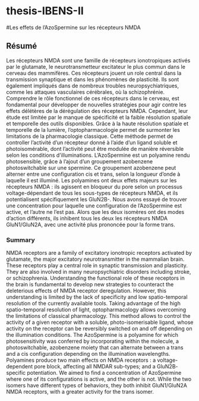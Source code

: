 # thesis-IBENS-II
#Les effets de l’AzoSpermine sur les récepteurs NMDA
## Résumé
Les récepteurs NMDA sont une famille de récepteurs ionotropiques activés par le glutamate, le neurotransmetteur excitateur le plus commun dans le cerveau des mammifères. Ces récepteurs jouent un role central dans la transmission synaptique et dans les phénomènes de plasticité. Ils sont également impliqués dans de nombreux troubles neuropsychiatriques, comme les attaques vasculaires cérébrales, où la schizophrénie. Comprendre le rôle fonctionnel de ces récepteurs dans le cerveau, est fondamental pour développer de nouvelles stratégies pour agir contre les effets délétères de la dérégulation des récepteurs NMDA. Cependant, leur étude est limitée par le manque de spécificité et la faible résolution spatiale et temporelle des outils disponibles.
Grâce à la haute résolution spatiale et temporelle de la lumière, l’optopharmacologie permet de surmonter les limitations de la pharmacologie classique. Cette méthode permet de controller l’activité d’un récepteur donné à l’aide d’un ligand soluble et photoisomérable, dont l’activité peut être modulée de manière réversible selon les conditions d’illuminations. L’AzoSpermine est un polyamine rendu photosensible, grâce à l’ajout d’un groupement azobenzene photoswitchable sur une spermine. Ce groupement azobenzene peut alterner entre une configuration cis et trans, selon la longueur d’onde à laquelle il est illuminé.
Les polyamines ont deux effets majeurs sur les récepteurs NMDA : ils agissent en bloqueur du pore selon un processus voltage-dépendant de tous les sous-types de récepteurs NMDA, et ils potentialisent spécifiquement les GluN2B-.
Nous avons essayé de trouver une concentration pour laquelle une configuration de l’AzoSpermine est active, et l’autre ne l’est pas.
Alors que les deux isomères ont des modes d’action différents, ils inhibent tous les deux les récepteurs NMDA GluN1/GluN2A, avec une activité plus prononcée pour la forme trans.
### Summary
NMDA receptors are a family of excitatory ionotropic receptors activated by glutamate, the major excitatory neurotransmitter in the mammalian brain. These receptors play a central role in synaptic transmission and plasticity. They are also involved in many neuropsychiatric disorders including stroke, or schizophrenia. Understanding the functional role of these receptors in the brain is fundamental to develop new strategies to counteract the deleterious effects of NMDA receptor deregulation.
However, this understanding is limited by the lack of specificity and low spatio-temporal resolution of the currently available tools. Taking advantage of the high spatio-temporal resolution of light, optopharmacology allows overcoming the limitations of classical pharmacology. This method allows to control the activity of a given receptor with a soluble, photo-isomerisable ligand, whose activity on the receptor can be reversibly switched on and off depending on the illumination conditions.
The AzoSpermine is a polyamine for which photosensitivity was conferred by incorporating within the molecule, a photoswitchable, azobenzene moiety that can alternate between a trans and a cis configuration depending on the illumination wavelengths.
Polyamines produce two main effects on NMDA receptors : a voltage-dependent pore block, affecting all NMDAR sub-types; and a GluN2B- specific potentiation.
We aimed to find a concentration of AzoSpermine where one of its configurations is active, and the other is not.
While the two isomers have different types of behaviors, they both inhibit GluN1/GluN2A NMDA receptors, with a greater activity for the trans isomer.  
